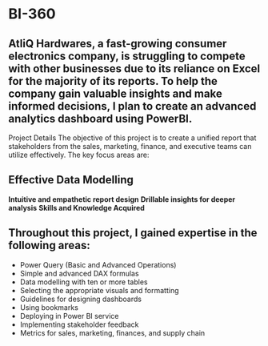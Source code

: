 # BI-360
<h2>AtliQ Hardwares, a fast-growing consumer electronics company, is struggling to compete with other businesses due to its reliance on Excel for the majority of its reports. To help the company gain valuable insights and make informed decisions, I plan to create an advanced analytics dashboard using PowerBI.</h2>
Project Details
The objective of this project is to create a unified report that stakeholders from the sales, marketing, finance, and executive teams can utilize effectively. The key focus areas are:

<h2>Effective Data Modelling</h2>
<b>Intuitive and empathetic report design</b>
<b>Drillable insights for deeper analysis</b>
<b>Skills and Knowledge Acquired</b>
<h2>Throughout this project, I gained expertise in the following areas:</h2>

<ul>
  <li>Power Query (Basic and Advanced Operations)</li>
  <li>Simple and advanced DAX formulas</li>
  <li>Data modelling with ten or more tables</li>
  <li>Selecting the appropriate visuals and formatting</li>
  <li>Guidelines for designing dashboards</li>
  <li>Using bookmarks</li>
  <li>Deploying in Power BI service</li>
  <li>Implementing stakeholder feedback</li>
  <li>Metrics for sales, marketing, finances, and supply chain</li>
</ul>
